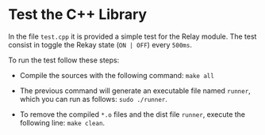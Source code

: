 # Test the C++ Library

In the file `test.cpp` it is provided a simple test for the Relay module. The test consist in toggle the Rekay state (`ON | OFF`) every `500ms`.

To run the test follow these steps:

* Compile the sources with the following command: `make all`

* The previous command will generate an executable file named `runner`, which you can run as follows: `sudo ./runner`.

* To remove the compiled `*.o` files and the dist file `runner`, execute the following line: `make clean`.
